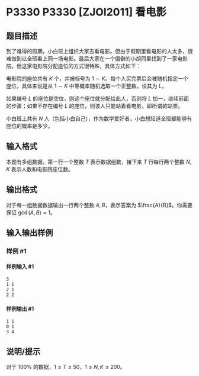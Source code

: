 # P3330 P3330 [ZJOI2011] 看电影

## 题目描述

到了难得的假期，小白班上组织大家去看电影。但由于假期里看电影的人太多，很难做到让全班看上同一场电影。最后大家在一个偏僻的小胡同里找到了一家电影院，但这家电影院分配座位的方式很特殊，具体方式如下：

电影院的座位共有 $K$ 个，并被标号为 $1 \sim K$。每个人买完票后会被随机指定一个座位，具体来说是从 $1 \sim K$ 中等概率随机选取一个正整数，设其为 $L$。

如果编号 $L$ 的座位是空位，则这个座位就分配给此人，否则将 $L$ 加一，继续前面的步骤；如果不存在编号 $L$ 的座位，则该人只能站着看电影，即所谓的站票。

小白班上共有 $N$ 人（包括小白自己），作为数学爱好者，小白想知道全班都能够有座位的概率是多少。


## 输入格式

本题有多组数据。第一行一个整数 $T$ 表示数据组数，接下来 $T$ 行每行两个整数 $N,K$ 表示人数和电影院座位数。

## 输出格式

对于每一组数据数据输出一行两个整数 $A,B$，表示答案为 $\frac{A}{B}$。你需要保证 $\gcd(A,B) = 1$。

## 输入输出样例

### 样例 #1

#### 样例输入 #1

```
3
1 1
2 1
2 2
```

#### 样例输出 #1

```
1 1
0 1
3 4
```

## 说明/提示

对于 $100 \%$ 的数据，$1 \leq T \leq 50$，$1 \leq N,K \leq 200$。
